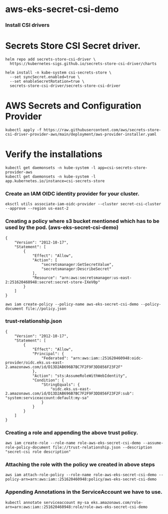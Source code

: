# aws-eks-secret-csi-demo


### Install CSI drivers


# Secrets Store CSI Secret driver.

```
helm repo add secrets-store-csi-driver \
  https://kubernetes-sigs.github.io/secrets-store-csi-driver/charts
```

```
helm install -n kube-system csi-secrets-store \
  --set syncSecret.enabled=true \
  --set enableSecretRotation=true \
  secrets-store-csi-driver/secrets-store-csi-driver
```

# AWS Secrets and Configuration Provider

```
kubectl apply -f https://raw.githubusercontent.com/aws/secrets-store-csi-driver-provider-aws/main/deployment/aws-provider-installer.yaml
```

# Verify the installations

```
kubectl get daemonsets -n kube-system -l app=csi-secrets-store-provider-aws
kubectl get daemonsets -n kube-system -l app.kubernetes.io/instance=csi-secrets-store
```


### Create an IAM OIDC identity provider for your cluster.

```
eksctl utils associate-iam-oidc-provider --cluster secret-csi-cluster  --approve --region us-east-2
```

### Creating a policy where s3 bucket mentioned which has to be used by the pod. (aws-eks-secret-csi-demo)

```
{
    "Version": "2012-10-17",
    "Statement": [
        {
            "Effect": "Allow",
            "Action": [
                "secretsmanager:GetSecretValue",
                "secretsmanager:DescribeSecret"
            ],
            "Resource": "arn:aws:secretsmanager:us-east-2:251620460948:secret:secret-store-IXeV0p"
        }
    ]
}

```

```
aws iam create-policy --policy-name aws-eks-secret-csi-demo --policy-document file://policy.json
```

### trust-relationship.json

```
{
    "Version": "2012-10-17",
    "Statement": [
        {
            "Effect": "Allow",
            "Principal": {
                "Federated": "arn:aws:iam::251620460948:oidc-provider/oidc.eks.us-east-2.amazonaws.com/id/D13D2AB696B7BC7F2F9F3DD856F23F2F"
            },
            "Action": "sts:AssumeRoleWithWebIdentity",
            "Condition": {
                "StringEquals": {
                    "oidc.eks.us-east-2.amazonaws.com/id/D13D2AB696B7BC7F2F9F3DD856F23F2F:sub": "system:serviceaccount:default:my-sa"
                }
            }
        }
    ]
}

```


### Creating a role and appending the above trust policy.

```
aws iam create-role --role-name role-aws-eks-secret-csi-demo --assume-role-policy-document file://trust-relationship.json --description "secret-csi role description"
```

### Attaching the role with the policy we created in above steps

```
aws iam attach-role-policy --role-name role-aws-eks-secret-csi-demo --policy-arn=arn:aws:iam::251620460948:policy/aws-eks-secret-csi-demo
```

### Appending Annotations in the ServiceAccount we have to use.

```
kubectl annotate serviceaccount my-sa eks.amazonaws.com/role-arn=arn:aws:iam::251620460948:role/role-aws-eks-secret-csi-demo
```
